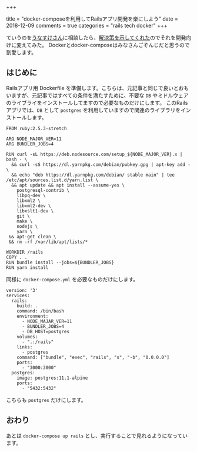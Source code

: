 +++

title = "docker-composeを利用してRailsアプリ開発を楽にしよう"
date = 2018-12-09
comments = true
categories = "rails tech docker"
+++

ていうのを[うなすけさん](https://twitter.com/yu_suke1994)に相談したら、[解決策を示してくれた](https://blog.unasuke.com/2018/run-rails-test-on-docker-compose/)のでそれを開発向けに変えてみた。
Dockerとdocker-composeはみなさんごぞんじだと思うので割愛します。

## はじめに

Railsアプリ用 Dockerfile を準備します。こちらは、元記事と同じで良いとおもいますが、元記事ではすべての条件を満たすために、不要な `DB` やミドルウェアのライブライをインストールしてますので必要なものだけにします。
このRailsアプリでは、`DB` として `postgres` を利用していますので関連のライブラリをインストールします。

```
FROM ruby:2.5.3-stretch

ARG NODE_MAJOR_VER=11
ARG BUNDLER_JOBS=4

RUN curl -sL https://deb.nodesource.com/setup_${NODE_MAJOR_VER}.x | bash - \
  && curl -sS https://dl.yarnpkg.com/debian/pubkey.gpg | apt-key add - \
  && echo "deb https://dl.yarnpkg.com/debian/ stable main" | tee /etc/apt/sources.list.d/yarn.list \
  && apt update && apt install --assume-yes \
    postgresql-contrib \
    libpq-dev \
    libxml2 \
    libxml2-dev \
    libxslt1-dev \
    git \
    make \
    nodejs \
    yarn \
 && apt-get clean \
 && rm -rf /var/lib/apt/lists/*

WORKDIR /rails
COPY . .
RUN bundle install --jobs=${BUNDLER_JOBS}
RUN yarn install
```

同様に `docker-compose.yml` を必要なものだけにします。

```
version: '3'
services:
  rails:
    build: .
    command: /bin/bash
    environment:
      - NODE_MAJAR_VER=11
      - BUNDLER_JOBS=4
      - DB_HOST=postgres
    volumes:
      - ".:/rails"
    links:
      - postgres
    command: ["bundle", "exec", "rails", "s", "-b", "0.0.0.0"]
    ports:
      - "3000:3000"
  postgres:
    image: postgres:11.1-alpine
    ports:
      - "5432:5432"
```

こちらも `postgres` だけにします。

## おわり

あとは `docker-compose up rails` とし、実行することで見れるようになっています。

